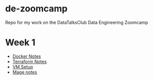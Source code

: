 # de-zoomcamp
Repo for my work on the DataTalksClub Data Engineering Zoomcamp

# Week 1 

- [Docker Notes](./01-docker/README.md)
- [Terraform Notes](./01-terraform/README.md)
- [VM Setup](./vm_setup.md)
- [Mage notes](./02-workflow-orchestration/README.md)
